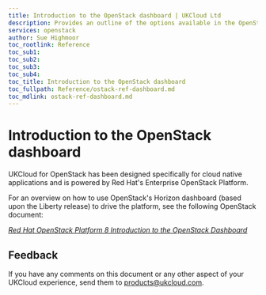 ```yaml
---
title: Introduction to the OpenStack dashboard | UKCloud Ltd
description: Provides an outline of the options available in the OpenStack dashboard user interface used to drive UKCloud for Openstack
services: openstack
author: Sue Highmoor
toc_rootlink: Reference
toc_sub1:
toc_sub2:
toc_sub3:
toc_sub4:
toc_title: Introduction to the OpenStack dashboard
toc_fullpath: Reference/ostack-ref-dashboard.md
toc_mdlink: ostack-ref-dashboard.md
---
```


# Introduction to the OpenStack dashboard

UKCloud for OpenStack has been designed specifically for cloud native applications and is powered by Red Hat's Enterprise OpenStack Platform.

For an overview on how to use OpenStack's Horizon dashboard (based upon the Liberty release) to drive the platform, see the following OpenStack document:

[*Red Hat OpenStack Platform 8 Introduction to the OpenStack Dashboard*](https://access.redhat.com/documentation/en-us/red_hat_openstack_platform/8/pdf/introduction_to_the_openstack_dashboard/Red_Hat_OpenStack_Platform-8-Introduction_to_the_OpenStack_Dashboard-en-US.pdf)

## Feedback

If you have any comments on this document or any other aspect of your UKCloud experience, send them to <products@ukcloud.com>.